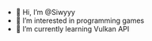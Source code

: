 - 👋 Hi, I’m @Siwyyy
- 👀 I’m interested in programming games
- 🌱 I’m currently learning Vulkan API

<!---
Siwyyy/Siwyyy is a ✨ special ✨ repository because its `README.md` (this file) appears on your GitHub profile.
You can click the Preview link to take a look at your changes.
--->
